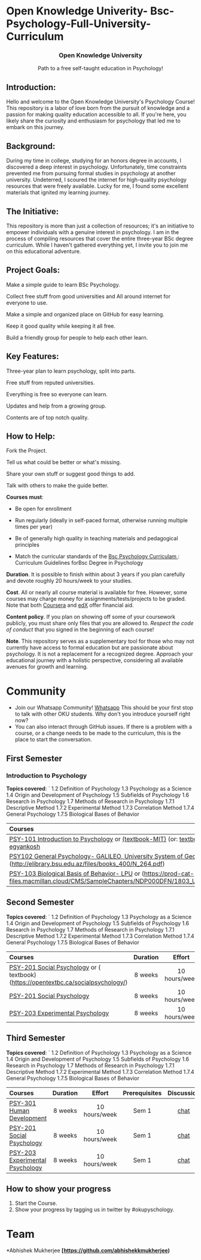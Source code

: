 # Open Knowledge Univerity- Bsc-Psychology-Full-University-Curriculum





<h3 align="center">Open Knowledge University</h3>
<p align="center">
  Path to a free self-taught education in Psychology!
</p>
<p align="center">
  
 
</p>






## Introduction: ##
Hello and welcome to the Open Knowledge University's Psychology Course! This repository is a labor of love born from the pursuit of knowledge and a passion for making quality education accessible to all. If you're here, you likely share the curiosity and enthusiasm for psychology that led me to embark on this journey.

## Background: ##
During my time in college, studying for an honors degree in accounts, I discovered a deep interest in psychology. Unfortunately, time constraints prevented me from pursuing formal studies in psychology at another university. Undeterred, I scoured the internet for high-quality psychology resources that were freely available. Lucky for me, I found some excellent materials that ignited my learning journey.

## The Initiative: ##
This repository is more than just a collection of resources; it's an initiative to empower individuals with a genuine interest in psychology. I am in the process of compiling resources that cover the entire three-year BSc degree curriculum. While I haven't gathered everything yet, I invite you to join me on this educational adventure.



## Project Goals:

Make a simple guide to learn BSc Psychology.

Collect free stuff from good universities and All around internet for everyone to use.


Make a simple and organized place on GitHub for easy learning.


Keep it good quality while keeping it all free.


Build a friendly group for people to help each other learn.

## Key Features:

Three-year plan to learn psychology, split into parts.


Free stuff from reputed universities.

Everything is free so everyone can learn.

Updates and help from a growing group.

Contents are of top notch quality.

## How to Help:

Fork the Project.

Tell us what could be better or what's missing.

Share your own stuff or suggest good things to add.

Talk with others to make the guide better.



**Courses must**:
- Be open for enrollment

- Run regularly (ideally in self-paced format, otherwise running multiple times per year)

- Be of generally high quality in teaching materials and pedagogical principles

- Match the curricular standards of the [Bsc Psychology Curriculam ](https://backup.pondiuni.edu.in/sites/default/files/downloads/UG-App-Psychology270612.pdf): Curriculum Guidelines forBsc Degree in Psychology




**Duration**. It is possible to finish within about 3 years if you plan carefully and devote roughly 20 hours/week to your studies.

**Cost**. All or nearly all course material is available for free. However, some courses may charge money for assignments/tests/projects to be graded.
Note that both [Coursera](https://www.coursera.support/s/article/209819033-Apply-for-Financial-Aid-or-a-Scholarship?language=en_US) and [edX](https://courses.edx.org/financial-assistance/) offer financial aid.




**Content policy**. If you plan on showing off some of your coursework publicly, you must share only files that you are allowed to.
*Respect the code of conduct* that you signed in the beginning of each course!

 **Note**.
 This repository serves as a supplementary tool for those who may not currently have access to formal education but are passionate about psychology. It is not a replacement for a recognized degree. Approach your educational journey with a holistic perspective, considering all available avenues for growth and learning.



# Community

- Join our Whatsapp Community! [Whatsapp](https://chat.whatsapp.com/CGlr7MJikLqK8vtyJxY84d) This should be your first stop to talk with other OKU students. Why don't you introduce yourself right now?
- You can also interact through GitHub issues. If there is a problem with a course, or a change needs to be made to the curriculum, this is the place to start the conversation. 


## First Semester



### Introduction to Psychology



**Topics covered**:
`
1.2 Definition of Psychology
1.3 Psychology as a Science
1.4 Origin and Development of Psychology
1.5 Subfields of Psychology
1.6 Research in Psychology
1.7 Methods of Research in Psychology
1.7.1 Descriptive Method
1.7.2 Experimental Method
1.7.3 Correlation Method
1.7.4 General Psychology
1.7.5 Biological Bases
of Behavior 


Courses | Duration | Effort | Prerequisites | Discussion
:-- | :--: | :--: | :--: | :--:
[PSY-101 Introduction to Psychology](https://www.coursera.org/learn/introduction-psychology) or [(textbook-MIT)](https://ocw.mit.edu/ans7870/9/9.00SC/MIT9_00SCF11_text.pdf) (or: [textbook-egyankosh](https://egyankosh.ac.in/bitstream/123456789/62911/1/Unit-1.pdf) |  8 weeks | 10 hours/week | Nothing |[chat](https://chat.whatsapp.com/CGlr7MJikLqK8vtyJxY84d)|
[PSY102 General Psychology- GALILEO, University System of Georgia](https://oer.galileo.usg.edu/cgi/viewcontent.cgi?article=1000&context=psychology-textbooks) or (http://elibrary.bsu.edu.az/files/books_400/N_264.pdf)|  8 weeks | 10 hours/week | PSY-101 |[chat](https://chat.whatsapp.com/CGlr7MJikLqK8vtyJxY84d)|
[PSY-103 Biological Basis of Behavior- LPU](https://ebooks.lpude.in/arts/ma-psychology/SEM_2/DPSY535_BIOLOGICAL_BASIS_OF_BEHAVIOUR.pdf) or (https://prod-cat-files.macmillan.cloud/CMS/SampleChapters/NDP000DFN/1803_Unit%203.pdf)|  8 weeks | 10 hours/week | PSY-102 |[chat](https://chat.whatsapp.com/CGlr7MJikLqK8vtyJxY84d)|




## Second  Semester







**Topics covered**:
`
1.2 Definition of Psychology
1.3 Psychology as a Science
1.4 Origin and Development of Psychology
1.5 Subfields of Psychology
1.6 Research in Psychology
1.7 Methods of Research in Psychology
1.7.1 Descriptive Method
1.7.2 Experimental Method
1.7.3 Correlation Method
1.7.4 General Psychology
1.7.5 Biological Bases
of Behavior 


Courses | Duration | Effort | Prerequisites | Discussion
:-- | :--: | :--: | :--: | :--:
[PSY-201 Social Psychology](https://www.coursera.org/learn/social-psychology) or ( textbook)(https://opentextbc.ca/socialpsychology/) |  8 weeks | 10 hours/week | Sem 1 |[chat](https://chat.whatsapp.com/CGlr7MJikLqK8vtyJxY84d)|
[PSY-201 Social Psychology](https://drgetafix.com/wp-content/uploads/2019/07/Physiological-Psychology-Morgan-and-Stellar-2nd-Edition.pdf)  |  8 weeks | 10 hours/week | Sem 1 |[chat](https://chat.whatsapp.com/CGlr7MJikLqK8vtyJxY84d)|
[PSY-203 Experimental Psychology ](https://ep.gdufs.edu.cn/__local/9/3C/79/DFCE06C0AB3CBD688B102121350_6EC25E4B_A48936.pdf)  |  8 weeks | 10 hours/week | Sem 1 |[chat](https://chat.whatsapp.com/CGlr7MJikLqK8vtyJxY84d)|






## Third  Semester







**Topics covered**:
`
1.2 Definition of Psychology
1.3 Psychology as a Science
1.4 Origin and Development of Psychology
1.5 Subfields of Psychology
1.6 Research in Psychology
1.7 Methods of Research in Psychology
1.7.1 Descriptive Method
1.7.2 Experimental Method
1.7.3 Correlation Method
1.7.4 General Psychology
1.7.5 Biological Bases
of Behavior 


Courses | Duration | Effort | Prerequisites | Discussion
:-- | :--: | :--: | :--: | :--:
[PSY-301 Human Development](https://pdx.pressbooks.pub/humandevelopment/front-matter/introduction/)  |  8 weeks | 10 hours/week | Sem 1 |[chat](https://chat.whatsapp.com/CGlr7MJikLqK8vtyJxY84d)|
[PSY-201 Social Psychology](https://drgetafix.com/wp-content/uploads/2019/07/Physiological-Psychology-Morgan-and-Stellar-2nd-Edition.pdf)  |  8 weeks | 10 hours/week | Sem 1 |[chat](https://chat.whatsapp.com/CGlr7MJikLqK8vtyJxY84d)|
[PSY-203 Experimental Psychology ](https://ep.gdufs.edu.cn/__local/9/3C/79/DFCE06C0AB3CBD688B102121350_6EC25E4B_A48936.pdf)  |  8 weeks | 10 hours/week | Sem 1 |[chat](https://chat.whatsapp.com/CGlr7MJikLqK8vtyJxY84d)|





## How to show your progress

1. Start the Course.
1. Show your progress by tagging us in twitter by #okupyschology.





# Team

*Abhishek Mukherjee **[https://github.com/abhishekkmukherjee)**

